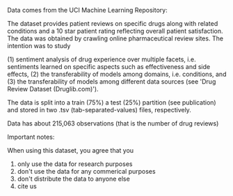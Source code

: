 Data comes from the UCI Machine Learning Repository:


The dataset provides patient reviews on specific drugs along with related conditions and a 10 star patient rating reflecting overall patient satisfaction. The data was obtained by crawling online pharmaceutical review sites. The intention was to study 

(1) sentiment analysis of drug experience over multiple facets, i.e. sentiments learned on specific aspects such as effectiveness and side effects,
(2) the transferability of models among domains, i.e. conditions, and 
(3) the transferability of models among different data sources (see 'Drug Review Dataset (Druglib.com)').

The data is split into a train (75%) a test (25%) partition (see publication) and stored in two .tsv (tab-separated-values) files, respectively.


Data has about 215,063 observations (that is the number of drug reviews)


Important notes:

When using this dataset, you agree that you
1) only use the data for research purposes
2) don't use the data for any commerical purposes
3) don't distribute the data to anyone else
4) cite us


